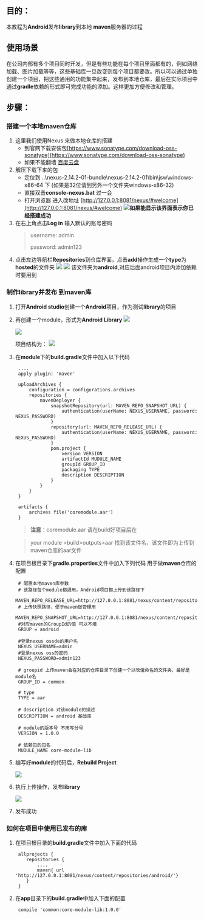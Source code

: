 ## 目的：
本教程为**Android**发布**library**到本地 **maven**服务器的过程
## 使用场景
在公司内部有多个项目同时开发，但是有些功能在每个项目里面都有的，例如网络加载、图片加载等等，这些基础库一旦改变则每个项目都要改。所以可以通过单独创建一个项目，把这些通用的功能集中起来，发布到本地仓库，最后在实际项目中通过**gradle**依赖的形式即可完成功能的添加。这样更加方便修改和管理。
## 步骤：
### 搭建一个本地**maven**仓库
1. 这里我们使用Nexus 来做本地仓库的搭建
	* 到官网下载安装包[https://www.sonatype.com/download-oss-sonatype](https://www.sonatype.com/download-oss-sonatype)
	* 如果不能翻墙 [百度云盘](http://pan.baidu.com/s/1hsQdID2)
2. 解压下载下来的包
	* 定位到  ..\nexus-2.14.2-01-bundle\nexus-2.14.2-01\bin\jsw\windows-x86-64 下 (如果是32位请到另外一个文件夹windows-x86-32)
	* 直接双击**console-nexus.bat** 过一会
	* 打开浏览器 进入改地址 [http://127.0.0.1:8081/nexus/#welcome](http://127.0.0.1:8081/nexus/#welcome)
	![](nexus.png)**如果能显示该界面表示你已经搭建成功**
3. 在右上角点击**Log in** 输入默认的账号密码
	> username: admin
	> 
	> password: admin123
4. 点击左边导航栏**Repositories**到仓库界面，点击**add**操作生成一个**type**为**hosted**的文件夹
	![](repo.png)
	![](gen_repo.png)
	该文件夹为**android**,对应后面android项目内添加依赖时要用到
### 制作**library**并发布 到**maven**库

1. 打开**Android studio**创建一个**Android**项目，作为测试**library**的项目
2. 再创建一个module，形式为**Android Library**
	![](new_module.png)
	
	![](android_library.png)
	
	
	项目结构为：
	![](project.png)
3. 在**module**下的**build.gradle**文件中加入以下代码

		....
		apply plugin: 'maven'
	
		uploadArchives {
			configuration = configurations.archives
			repositories {
			    mavenDeployer {
			        snapshotRepository(url: MAVEN_REPO_SNAPSHOT_URL) {
			            authentication(userName: NEXUS_USERNAME, password: NEXUS_PASSWORD)
			        }
			        repository(url: MAVEN_REPO_RELEASE_URL) {
			            authentication(userName: NEXUS_USERNAME, password: NEXUS_PASSWORD)
			        }
			        pom.project {
			            version VERSION
			            artifactId MUDULE_NAME
			            groupId GROUP_ID
			            packaging TYPE
			            description DESCRIPTION
			        }
			    }
			}
	    }
			
		artifacts {
			archives file('coremodule.aar')
		}
	> **注意**：coremodule.aar 请在build好项目后在

	>your module >build>outputs>aar  找到该文件名，该文件即为上传到maven仓库的aar文件
4. 在项目根目录下**gradle.properties**文件中加入下列代码 用于做**maven**仓库的配置
	
	    # 配置本地maven库参数
		# 该路径每个module都通用，Android项目都上传到该路径下
		MAVEN_REPO_RELEASE_URL=http://127.0.0.1:8081/nexus/content/repositories/android/
		# 上传快照路径，便于maven做管理用
		MAVEN_REPO_SNAPSHOT_URL=http://127.0.0.1:8081/nexus/content/repositories/snapshots/
		#对应maven的GroupId的值 可以不填
		GROUP = android
	
		#登录nexus ossde的用户名
		NEXUS_USERNAME=admin
		#登录nexus oss的密码
		NEXUS_PASSWORD=admin123
			
		# groupid 上传maven会在对应的仓库目录下创建一个以改值命名的文件夹，最好是module名
		GROUP_ID = common
			
		# type
		TYPE = aar
	
		# description 对该module的描述
		DESCRIPTION = android 基础库
	
		# module的版本号 不用写分号
		VERSION = 1.0.0
	
		# 依赖包的包名
		MUDULE_NAME core-module-lib
	
	
5. 编写好**module**的代码后，**Rebuild Project**
	
	![](rebuild_project.png)	
6. 执行上传操作，发布**library**
	
	![](gradle_task.png)
7. 发布成功

### 如何在项目中使用已发布的库
1. 在项目根目录的**build.gradle**文件中加入下面的代码
	
		allprojects {
		   repositories {
		       ....
		       maven{ url 'http://127.0.0.1:8081/nexus/content/repositories/android/'}
		   }
		}
2. 在**app**目录下的**build.gradle**中加入下面的配置
	

		compile 'common:core-module-lib:1.0.0' 
